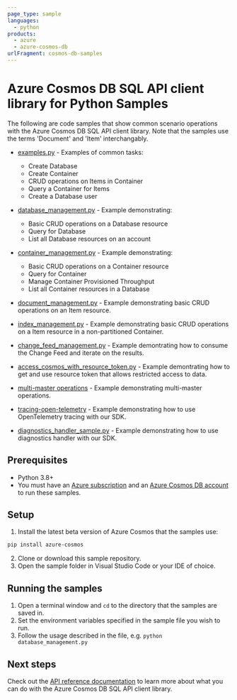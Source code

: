 ```yaml
---
page_type: sample
languages:
  - python
products:
  - azure
  - azure-cosmos-db
urlFragment: cosmos-db-samples
---
```


# Azure Cosmos DB SQL API client library for Python Samples

The following are code samples that show common scenario operations with the Azure Cosmos DB SQL API client library. Note that the samples use the terms 'Document' and 'Item' interchangably.

* [examples.py](https://github.com/Azure/azure-sdk-for-python/tree/main/sdk/cosmos/azure-cosmos/samples/examples.py) - Examples of common tasks:
    * Create Database
    * Create Container
    * CRUD operations on Items in Container
    * Query a Container for Items
    * Create a Database user

* [database_management.py](https://github.com/Azure/azure-sdk-for-python/tree/main/sdk/cosmos/azure-cosmos/samples/database_management.py) - Example demonstrating:
    * Basic CRUD operations on a Database resource
    * Query for Database
    * List all Database resources on an account

* [container_management.py](https://github.com/Azure/azure-sdk-for-python/tree/main/sdk/cosmos/azure-cosmos/samples/container_management.py) - Example demonstrating:
    * Basic CRUD operations on a Container resource
    * Query for Container
    * Manage Container Provisioned Throughput
    * List all Container resources in a Database


* [document_management.py](https://github.com/Azure/azure-sdk-for-python/tree/main/sdk/cosmos/azure-cosmos/samples/document_management.py) - Example demonstrating basic CRUD operations on an Item resource.


* [index_management.py](https://github.com/Azure/azure-sdk-for-python/tree/main/sdk/cosmos/azure-cosmos/samples/index_management.py) - Example demonstrating basic CRUD operations on a Item resource in a non-partitioned Container.


* [change_feed_management.py](https://github.com/Azure/azure-sdk-for-python/tree/main/sdk/cosmos/azure-cosmos/samples/change_feed_management.py) - Example demontrating how to consume the Change Feed and iterate on the results.


* [access_cosmos_with_resource_token.py](https://github.com/Azure/azure-sdk-for-python/tree/main/sdk/cosmos/azure-cosmos/samples/access_cosmos_with_resource_token.py) - Example demontrating how to get and use resource token that allows restricted access to data.


* [multi-master operations](https://github.com/Azure/azure-sdk-for-python/tree/main/sdk/cosmos/azure-cosmos/samples/MultiMasterOperations) - Example demonstrating multi-master operations.

* [tracing-open-telemetry](https://github.com/Azure/azure-sdk-for-python/tree/main/sdk/cosmos/azure-cosmos/samples/tracing_open_telemetry.py) - Example demonstrating how to use OpenTelemetry tracing with our SDK.

* [diagnostics_handler_sample.py](https://github.com/Azure/azure-sdk-for-python/tree/main/sdk/cosmos/azure-cosmos/samples/diagnostics_handler_sample.py) - Example demonstrating how to use diagnostics handler with our SDK.

## Prerequisites
* Python 3.8+
* You must have an [Azure subscription](https://azure.microsoft.com/free/) and an
[Azure Cosmos DB account](https://learn.microsoft.com/azure/cosmos-db/create-sql-api-python#create-a-database-account) to run these samples.

## Setup

1. Install the latest beta version of Azure Cosmos that the samples use:

```bash
pip install azure-cosmos
```

2. Clone or download this sample repository.
3. Open the sample folder in Visual Studio Code or your IDE of choice.

## Running the samples

1. Open a terminal window and `cd` to the directory that the samples are saved in.
2. Set the environment variables specified in the sample file you wish to run.
3. Follow the usage described in the file, e.g. `python database_management.py`

## Next steps

Check out the [API reference documentation](https://aka.ms/azsdk-python-cosmos-ref) to learn more about
what you can do with the Azure Cosmos DB SQL API client library.